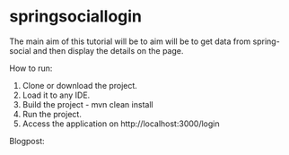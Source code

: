 # springsociallogin

The main aim of this tutorial will be to aim will be to get data from spring-social and then display the details on the page.

How to run:
1. Clone or download the project.
2. Load it to any IDE.
3. Build the project - mvn clean install
4. Run the project.
5. Access the application on http://localhost:3000/login

Blogpost: 
